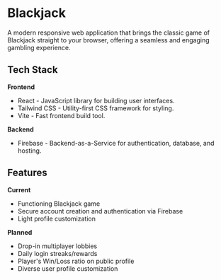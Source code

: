 # Blackjack

A modern responsive web application that brings the classic game of Blackjack straight to your browser, offering a seamless and engaging gambling experience.

## Tech Stack
**Frontend**
- React - JavaScript library for building user interfaces.
- Tailwind CSS - Utility-first CSS framework for styling.
- Vite - Fast frontend build tool.

**Backend**
- Firebase - Backend-as-a-Service for authentication, database, and hosting.

## Features 
**Current**
- Functioning Blackjack game
- Secure account creation and authentication via Firebase
- Light profile customization

**Planned**
- Drop-in multiplayer lobbies
- Daily login streaks/rewards
- Player's Win/Loss ratio on public profile  
- Diverse user profile customization
